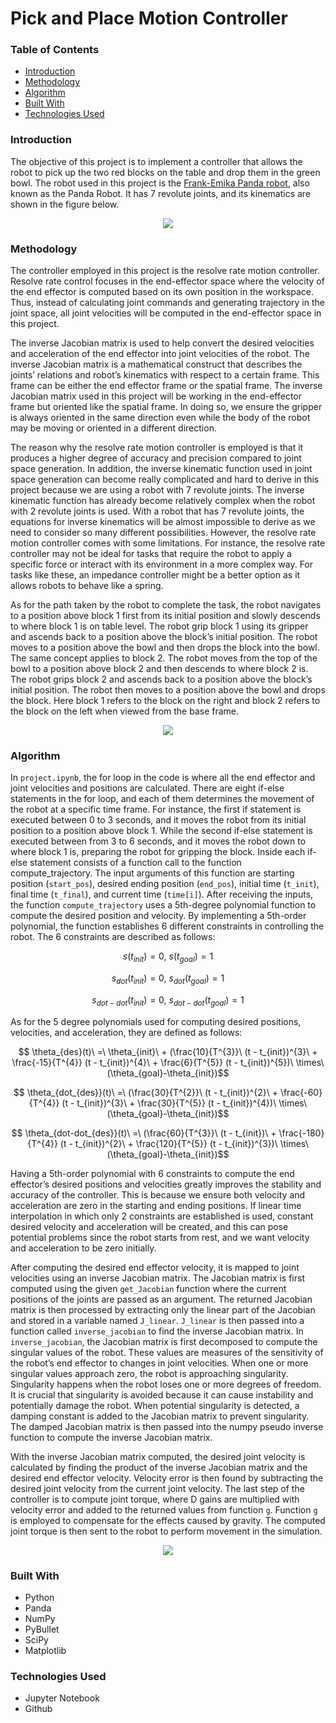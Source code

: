 # Pick and Place Motion Controller

### Table of Contents

- [Introduction](#introduction)
- [Methodology](#methodology)
- [Algorithm](#algorithm)
- [Built With](#built-with)
- [Technologies Used](#technologies-used)

### Introduction

The objective of this project is to implement a controller that allows the robot to pick up the two red blocks on the table and drop them in the green bowl. The robot used in this project is the [Frank-Emika Panda robot](https://www.franka.de/), also known as the Panda Robot. It has 7 revolute joints, and its kinematics are shown in the figure below. 

<p align="center">
  <img src="https://github.com/wngkyle/pick-and-place/assets/99611120/5f01c31b-9ee9-4e09-85c7-6ec4cb7c6983">
</p>

### Methodology

The controller employed in this project is the resolve rate motion controller. Resolve rate control focuses in the end-effector space where the velocity of the end effector is computed based on its own position in the workspace. Thus, instead of calculating joint commands and generating trajectory in the joint space, all joint velocities will be computed in the end-effector space in this project.

The inverse Jacobian matrix is used to help convert the desired velocities and acceleration of the end effector into joint velocities of the robot. The inverse Jacobian matrix is a mathematical construct that describes the joints’ relations and robot’s kinematics with respect to a certain frame. This frame can be either the end effector frame or the spatial frame. The inverse Jacobian matrix used in this project will be working in the end-effector frame but oriented like the spatial frame. In doing so, we ensure the gripper is always oriented in the same direction even while the body of the robot may be moving or oriented in a different direction. 

The reason why the resolve rate motion controller is employed is that it produces a higher degree of accuracy and precision compared to joint space generation. In addition, the inverse kinematic function used in joint space generation can become really complicated and hard to derive in this project because we are using a robot with 7 revolute joints. The inverse kinematic function has already become relatively complex when the robot with 2 revolute joints is used. With a robot that has 7 revolute joints, the equations for inverse kinematics will be almost impossible to derive as we need to consider so many different possibilities. However, the resolve rate motion controller comes with some limitations. For instance, the resolve rate controller may not be ideal for tasks that require the robot to apply a specific force or interact with its environment in a more complex way. For tasks like these, an impedance controller might be a better option as it allows robots to behave like a spring. 

As for the path taken by the robot to complete the task, the robot navigates to a position above block 1 first from its initial position and slowly descends to where block 1 is on table level. The robot grip block 1 using its gripper and ascends back to a position above the block’s initial position. The robot moves to a position above the bowl and then drops the block into the bowl. The same concept applies to block 2. The robot moves from the top of the bowl to a position above block 2 and then descends to where block 2 is. The robot grips block 2 and ascends back to a position above the block’s initial position. The robot then moves to a position above the bowl and drops the block. Here block 1 refers to the block on the right and block 2 refers to the block on the left when viewed from the base frame. 

<p align="center">
  <img src="https://github.com/wngkyle/pick-and-place/assets/99611120/3f5ffcbd-514b-4a78-8280-5a9dc9d2c94b">
</p>

### Algorithm

In `project.ipynb`, the for loop in the code is where all the end effector and joint velocities and positions are calculated. There are eight if-else statements in the for loop, and each of them determines the movement of the robot at a specific time frame. For instance, the first if statement is executed between 0 to 3 seconds, and it moves the robot from its initial position to a position above block 1. While the second if-else statement is executed between from 3 to 6 seconds, and it moves the robot down to where block 1 is, preparing the robot for gripping the block. Inside each if-else statement consists of a function call to the function compute_trajectory. The input arguments of this function are starting position (`start_pos`), desired ending position (`end_pos`), initial time (`t_init`), final time (`t_final`), and current time (`time[i]`). After receiving the inputs, the function `compute_trajectory` uses a 5th-degree polynomial function to compute the desired position and velocity. By implementing a 5th-order polynomial, the function establishes 6 different constraints in controlling the robot. The 6 constraints are described as follows:

```math
s(t_{init}) = 0,\ s(t_{goal}) = 1
```
```math
s_{dot}(t_{init}) = 0,\ s_{dot}(t_{goal}) = 1
```
```math
s_{dot-dot}(t_{init}) = 0,\ s_{dot-dot}(t_{goal}) = 1
```

As for the 5 degree polynomials used for computing desired positions, velocities, and acceleration, they are defined as follows:

```math
 \theta_{des}(t)\ =\  \theta_{init}\ + (\frac{10}{T^{3}}\ (t - t_{init})^{3}\ + \frac{-15}{T^{4}} (t - t_{init})^{4}\ + \frac{6}{T^{5}} (t - t_{init})^{5})\ \times\ (\theta_{goal}-\theta_{init})
```

```math
 \theta_{dot_{des}}(t)\ =\  (\frac{30}{T^{2}}\ (t - t_{init})^{2}\ + \frac{-60}{T^{4}} (t - t_{init})^{3}\ + \frac{30}{T^{5}} (t - t_{init})^{4})\ \times\ (\theta_{goal}-\theta_{init})
```

```math
 \theta_{dot-dot_{des}}(t)\ =\  (\frac{60}{T^{3}}\ (t - t_{init})\ + \frac{-180}{T^{4}} (t - t_{init})^{2}\ + \frac{120}{T^{5}} (t - t_{init})^{3})\ \times\ (\theta_{goal}-\theta_{init})
```
Having a 5th-order polynomial with 6 constraints to compute the end effector’s desired positions and velocities greatly improves the stability and accuracy of the controller. This is because we ensure both velocity and acceleration are zero in the starting and ending positions. If linear time interpolation in which only 2 constraints are established is used, constant desired velocity and acceleration will be created, and this can pose potential problems since the robot starts from rest, and we want velocity and acceleration to be zero initially. 

After computing the desired end effector velocity, it is mapped to joint velocities using an inverse Jacobian matrix. The Jacobian matrix is first computed using the given `get_Jacobian` function where the current positions of the joints are passed as an argument. The returned Jacobian matrix is then processed by extracting only the linear part of the Jacobian and stored in a variable named `J_linear`. `J_linear` is then passed into a function called `inverse_jacobian` to find the inverse Jacobian matrix. In `inverse_jacobian`, the Jacobian matrix is first decomposed to compute the singular values of the robot. These values are measures of the sensitivity of the robot’s end effector to changes in joint velocities. When one or more singular values approach zero, the robot is approaching singularity. Singularity happens when the robot loses one or more degrees of freedom. It is crucial that singularity is avoided because it can cause instability and potentially damage the robot. When potential singularity is detected, a damping constant is added to the Jacobian matrix to prevent singularity. The damped Jacobian matrix is then passed into the numpy pseudo inverse function to compute the inverse Jacobian matrix. 

With the inverse Jacobian matrix computed, the desired joint velocity is calculated by finding the product of the inverse Jacobian matrix and the desired end effector velocity. Velocity error is then found by subtracting the desired joint velocity from the current joint velocity. The last step of the controller is to compute joint torque, where D gains are multiplied with velocity error and added to the returned values from function `g`. Function `g` is employed to compensate for the effects caused by gravity. The computed joint torque is then sent to the robot to perform movement in the simulation. 

<p align="center">
  <img src="https://github.com/wngkyle/pick-and-place/assets/99611120/c54bbe8f-0012-4e42-a032-df12d980fb0b">
</p>

### Built With

- Python
- Panda
- NumPy
- PyBullet
- SciPy
- Matplotlib

### Technologies Used

- Jupyter Notebook
- Github
